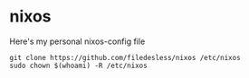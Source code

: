# nixos

Here's my personal nixos-config file

    git clone https://github.com/filedesless/nixos /etc/nixos
    sudo chown $(whoami) -R /etc/nixos
